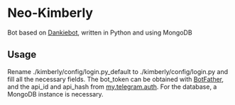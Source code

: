 # Neo-Kimberly
Bot based on [Dankiebot](https://gitlab.com/lukeovalle/dankiebot), written in Python and using MongoDB

## Usage
Rename ./kimberly/config/login.py_default to ./kimberly/config/login.py and fill all the necessary fields. The bot_token can be obtained with [BotFather](https://t.me/BotFather), and the api_id and api_hash from [my.telegram.auth](https://my.telegram.org/auth). For the database, a MongoDB instance is necessary.
